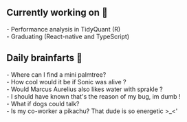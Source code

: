 <h2>Currently working on 🌺</h2>
- Performance analysis in TidyQuant (R)<br>
- Graduating (React-native and TypeScript)
<br>
<h2>Daily brainfarts 👀</h2>
- Where can I find a mini palmtree?<br>
- How cool would it be if Sonic was alive ? <br>
- Would Marcus Aurelius also likes water with sprakle ?<br>
- I should have known that's the reason of my bug, im dumb ! <br>
- What if dogs could talk? <br>
- Is my co-worker a pikachu? That dude is so energetic >_<'<br>
